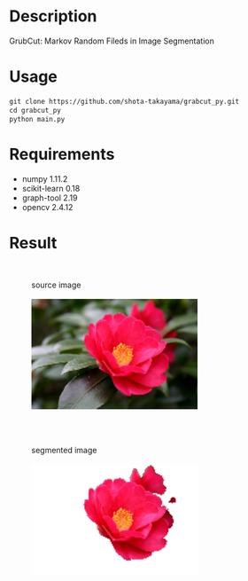 # Description
GrubCut: Markov Random Fileds in Image Segmentation

# Usage

```
git clone https://github.com/shota-takayama/grabcut_py.git
cd grabcut_py
python main.py
```

# Requirements

* numpy 1.11.2
* scikit-learn 0.18
* graph-tool 2.19
* opencv 2.4.12

# Result

<br>
<figure>
  <figcaption>source image</figcaption><br>
  <img src="https://raw.githubusercontent.com/shota-takayama/grabcut_py/image/image/src.png" width=300>
</figure>
<br><br>
<figure>
  <figcaption>segmented image</figcaption><br>
  <img src="https://raw.githubusercontent.com/shota-takayama/grabcut_py/image/image/dst.png" width=300>
</figure>
